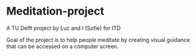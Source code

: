 # Meditation-project
A TU Delft project by Luc and I (Sofie) for ITD

Goal of the project is to help people meditate by creating visual guidance that can be accessed on a computer screen.
